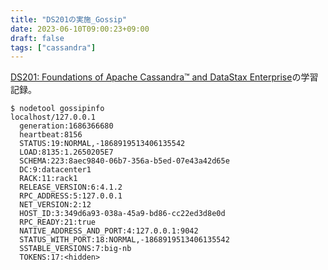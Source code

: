 ```yaml
---
title: "DS201の実施_Gossip"
date: 2023-06-10T09:00:23+09:00
draft: false
tags: ["cassandra"] 
---
```

<!--more-->
[DS201: Foundations of Apache Cassandra™ and DataStax Enterprise](https://www.datastax.com/jp/resources/datasheet/ds201-datastax-enterprise-foundations-apache-cassandratm)の学習記録。

```
$ nodetool gossipinfo
localhost/127.0.0.1
  generation:1686366680
  heartbeat:8156
  STATUS:19:NORMAL,-1868919513406135542
  LOAD:8135:1.2650205E7
  SCHEMA:223:8aec9840-06b7-356a-b5ed-07e43a42d65e
  DC:9:datacenter1
  RACK:11:rack1
  RELEASE_VERSION:6:4.1.2
  RPC_ADDRESS:5:127.0.0.1
  NET_VERSION:2:12
  HOST_ID:3:349d6a93-038a-45a9-bd86-cc22ed3d8e0d
  RPC_READY:21:true
  NATIVE_ADDRESS_AND_PORT:4:127.0.0.1:9042
  STATUS_WITH_PORT:18:NORMAL,-1868919513406135542
  SSTABLE_VERSIONS:7:big-nb
  TOKENS:17:<hidden>
```
